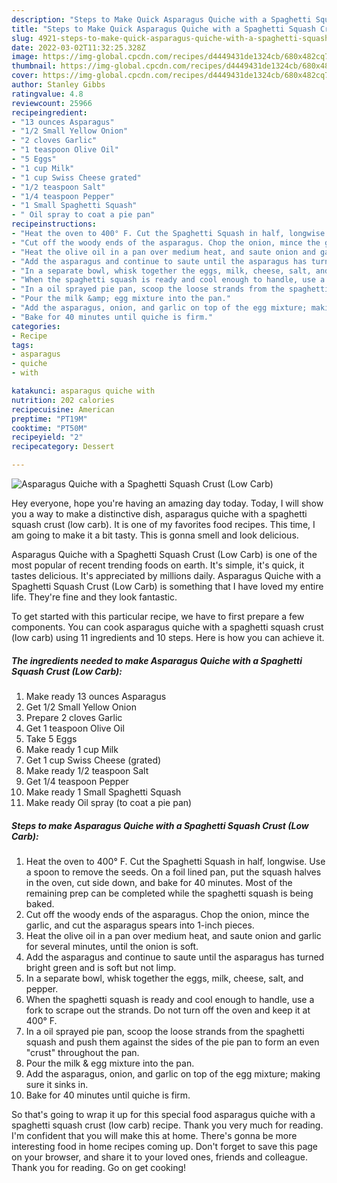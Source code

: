 ```yaml
---
description: "Steps to Make Quick Asparagus Quiche with a Spaghetti Squash Crust (Low Carb)"
title: "Steps to Make Quick Asparagus Quiche with a Spaghetti Squash Crust (Low Carb)"
slug: 4921-steps-to-make-quick-asparagus-quiche-with-a-spaghetti-squash-crust-low-carb
date: 2022-03-02T11:32:25.328Z
image: https://img-global.cpcdn.com/recipes/d4449431de1324cb/680x482cq70/asparagus-quiche-with-a-spaghetti-squash-crust-low-carb-recipe-main-photo.jpg
thumbnail: https://img-global.cpcdn.com/recipes/d4449431de1324cb/680x482cq70/asparagus-quiche-with-a-spaghetti-squash-crust-low-carb-recipe-main-photo.jpg
cover: https://img-global.cpcdn.com/recipes/d4449431de1324cb/680x482cq70/asparagus-quiche-with-a-spaghetti-squash-crust-low-carb-recipe-main-photo.jpg
author: Stanley Gibbs
ratingvalue: 4.8
reviewcount: 25966
recipeingredient:
- "13 ounces Asparagus"
- "1/2 Small Yellow Onion"
- "2 cloves Garlic"
- "1 teaspoon Olive Oil"
- "5 Eggs"
- "1 cup Milk"
- "1 cup Swiss Cheese grated"
- "1/2 teaspoon Salt"
- "1/4 teaspoon Pepper"
- "1 Small Spaghetti Squash"
- " Oil spray to coat a pie pan"
recipeinstructions:
- "Heat the oven to 400° F. Cut the Spaghetti Squash in half, longwise. Use a spoon to remove the seeds. On a foil lined pan, put the squash halves in the oven, cut side down, and bake for 40 minutes. Most of the remaining prep can be completed while the spaghetti squash is being baked."
- "Cut off the woody ends of the asparagus. Chop the onion, mince the garlic, and cut the asparagus spears into 1-inch pieces."
- "Heat the olive oil in a pan over medium heat, and saute onion and garlic for several minutes, until the onion is soft."
- "Add the asparagus and continue to saute until the asparagus has turned bright green and is soft but not limp."
- "In a separate bowl, whisk together the eggs, milk, cheese, salt, and pepper."
- "When the spaghetti squash is ready and cool enough to handle, use a fork to scrape out the strands. Do not turn off the oven and keep it at 400° F."
- "In a oil sprayed pie pan, scoop the loose strands from the spaghetti squash and push them against the sides of the pie pan to form an even &#34;crust&#34; throughout the pan."
- "Pour the milk &amp; egg mixture into the pan."
- "Add the asparagus, onion, and garlic on top of the egg mixture; making sure it sinks in."
- "Bake for 40 minutes until quiche is firm."
categories:
- Recipe
tags:
- asparagus
- quiche
- with

katakunci: asparagus quiche with 
nutrition: 202 calories
recipecuisine: American
preptime: "PT19M"
cooktime: "PT50M"
recipeyield: "2"
recipecategory: Dessert

---
```



![Asparagus Quiche with a Spaghetti Squash Crust (Low Carb)](https://img-global.cpcdn.com/recipes/d4449431de1324cb/680x482cq70/asparagus-quiche-with-a-spaghetti-squash-crust-low-carb-recipe-main-photo.jpg)

Hey everyone, hope you're having an amazing day today. Today, I will show you a way to make a distinctive dish, asparagus quiche with a spaghetti squash crust (low carb). It is one of my favorites food recipes. This time, I am going to make it a bit tasty. This is gonna smell and look delicious.



Asparagus Quiche with a Spaghetti Squash Crust (Low Carb) is one of the most popular of recent trending foods on earth. It's simple, it's quick, it tastes delicious. It's appreciated by millions daily. Asparagus Quiche with a Spaghetti Squash Crust (Low Carb) is something that I have loved my entire life. They're fine and they look fantastic.


To get started with this particular recipe, we have to first prepare a few components. You can cook asparagus quiche with a spaghetti squash crust (low carb) using 11 ingredients and 10 steps. Here is how you can achieve it.

<!--inarticleads1-->

##### The ingredients needed to make Asparagus Quiche with a Spaghetti Squash Crust (Low Carb):

1. Make ready 13 ounces Asparagus
1. Get 1/2 Small Yellow Onion
1. Prepare 2 cloves Garlic
1. Get 1 teaspoon Olive Oil
1. Take 5 Eggs
1. Make ready 1 cup Milk
1. Get 1 cup Swiss Cheese (grated)
1. Make ready 1/2 teaspoon Salt
1. Get 1/4 teaspoon Pepper
1. Make ready 1 Small Spaghetti Squash
1. Make ready  Oil spray (to coat a pie pan)




<!--inarticleads2-->

##### Steps to make Asparagus Quiche with a Spaghetti Squash Crust (Low Carb):

1. Heat the oven to 400° F. Cut the Spaghetti Squash in half, longwise. Use a spoon to remove the seeds. On a foil lined pan, put the squash halves in the oven, cut side down, and bake for 40 minutes. Most of the remaining prep can be completed while the spaghetti squash is being baked.
1. Cut off the woody ends of the asparagus. Chop the onion, mince the garlic, and cut the asparagus spears into 1-inch pieces.
1. Heat the olive oil in a pan over medium heat, and saute onion and garlic for several minutes, until the onion is soft.
1. Add the asparagus and continue to saute until the asparagus has turned bright green and is soft but not limp.
1. In a separate bowl, whisk together the eggs, milk, cheese, salt, and pepper.
1. When the spaghetti squash is ready and cool enough to handle, use a fork to scrape out the strands. Do not turn off the oven and keep it at 400° F.
1. In a oil sprayed pie pan, scoop the loose strands from the spaghetti squash and push them against the sides of the pie pan to form an even &#34;crust&#34; throughout the pan.
1. Pour the milk &amp; egg mixture into the pan.
1. Add the asparagus, onion, and garlic on top of the egg mixture; making sure it sinks in.
1. Bake for 40 minutes until quiche is firm.




So that's going to wrap it up for this special food asparagus quiche with a spaghetti squash crust (low carb) recipe. Thank you very much for reading. I'm confident that you will make this at home. There's gonna be more interesting food in home recipes coming up. Don't forget to save this page on your browser, and share it to your loved ones, friends and colleague. Thank you for reading. Go on get cooking!
